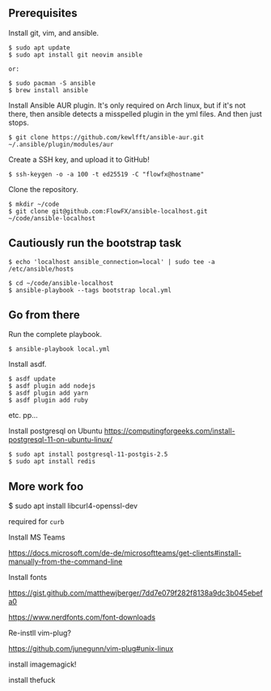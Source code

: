 ## Prerequisites

Install git, vim, and ansible.

```
$ sudo apt update
$ sudo apt install git neovim ansible

or:

$ sudo pacman -S ansible
$ brew install ansible
```

Install Ansible AUR plugin. It's only required on Arch linux, but if it's not there, then ansible detects a misspelled plugin in the yml files. And then just stops.

```
$ git clone https://github.com/kewlfft/ansible-aur.git ~/.ansible/plugin/modules/aur
```

Create a SSH key, and upload it to GitHub!

```
$ ssh-keygen -o -a 100 -t ed25519 -C "flowfx@hostname"
```

Clone the repository.

```
$ mkdir ~/code
$ git clone git@github.com:FlowFX/ansible-localhost.git ~/code/ansible-localhost
```

## Cautiously run the bootstrap task

```
$ echo 'localhost ansible_connection=local' | sudo tee -a /etc/ansible/hosts

$ cd ~/code/ansible-localhost
$ ansible-playbook --tags bootstrap local.yml
```


## Go from there

Run the complete playbook.

```
$ ansible-playbook local.yml
```

Install asdf. 

```
$ asdf update
$ asdf plugin add nodejs
$ asdf plugin add yarn
$ asdf plugin add ruby
```

etc. pp...


Install postgresql on Ubuntu https://computingforgeeks.com/install-postgresql-11-on-ubuntu-linux/

```
$ sudo apt install postgresql-11-postgis-2.5
$ sudo apt install redis
```


## More work foo

$ sudo apt install libcurl4-openssl-dev

required for `curb`


Install MS Teams

https://docs.microsoft.com/de-de/microsoftteams/get-clients#install-manually-from-the-command-line


Install fonts


https://gist.github.com/matthewjberger/7dd7e079f282f8138a9dc3b045ebefa0

https://www.nerdfonts.com/font-downloads


Re-instll vim-plug?

https://github.com/junegunn/vim-plug#unix-linux

install imagemagick!

install thefuck
